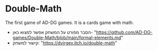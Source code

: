 # Double-Math
The first game of AD-DG games. It is a cards game with math.
* הסבר מפורט על המשחק אפשר למצוא כאן- "https://github.com/AD-DG-games/Double-Math/blob/main/formal-elements.md"
* קישור למשחק: "https://dvirgev.itch.io/double-math"
